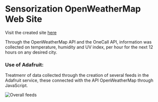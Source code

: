 # Sensorization OpenWeatherMap Web Site

Visit the created site [here](https://www.weathersense.susanavitoria.pt/)

Through the OpenWeatherMap API and the OneCall API, information was collected on temperature, humidity and UV index, per hour for the next 12 hours on any desired city.

### Use of Adafruit: 
Treatmenr of data collected through the creation of several feeds in the Adafruit service, these connected with the API OpenWeatherMap through JavaScript.

![Overall feeds](https://SusanaMarques.github.com/Sensorization-OpenWeatherMap/)
